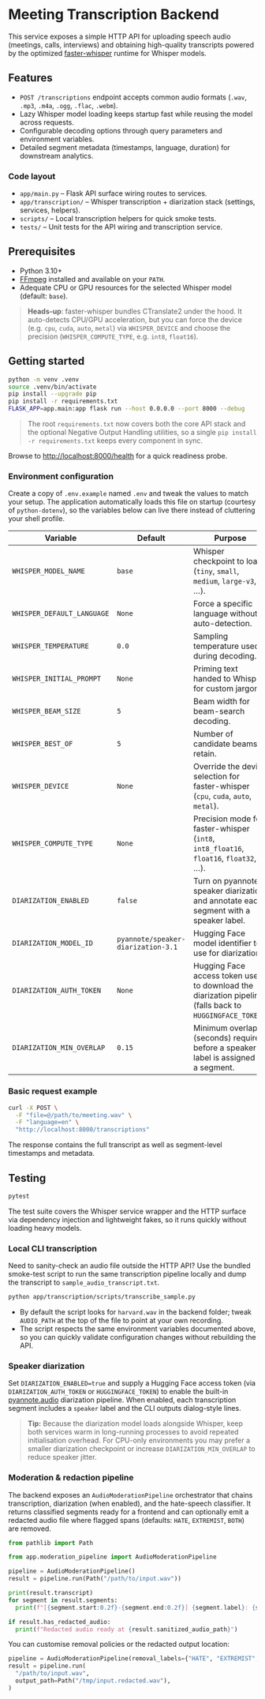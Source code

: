 # Meeting Transcription Backend

This service exposes a simple HTTP API for uploading speech audio (meetings, calls, interviews) and obtaining high-quality transcripts powered by the optimized [faster-whisper](https://github.com/SYSTRAN/faster-whisper) runtime for Whisper models.

## Features

- `POST /transcriptions` endpoint accepts common audio formats (`.wav`, `.mp3`, `.m4a`, `.ogg`, `.flac`, `.webm`).
- Lazy Whisper model loading keeps startup fast while reusing the model across requests.
- Configurable decoding options through query parameters and environment variables.
- Detailed segment metadata (timestamps, language, duration) for downstream analytics.

### Code layout

- `app/main.py` – Flask API surface wiring routes to services.
- `app/transcription/` – Whisper transcription + diarization stack (settings, services, helpers).
- `scripts/` – Local transcription helpers for quick smoke tests.
- `tests/` – Unit tests for the API wiring and transcription service.

## Prerequisites

- Python 3.10+
- [FFmpeg](https://ffmpeg.org/download.html) installed and available on your `PATH`.
- Adequate CPU or GPU resources for the selected Whisper model (default: `base`).

> **Heads-up**: faster-whisper bundles CTranslate2 under the hood. It auto-detects CPU/GPU acceleration, but you can force the device (e.g. `cpu`, `cuda`, `auto`, `metal`) via `WHISPER_DEVICE` and choose the precision (`WHISPER_COMPUTE_TYPE`, e.g. `int8`, `float16`).

## Getting started

```bash
python -m venv .venv
source .venv/bin/activate
pip install --upgrade pip
pip install -r requirements.txt
FLASK_APP=app.main:app flask run --host 0.0.0.0 --port 8000 --debug
```

> The root `requirements.txt` now covers both the core API stack and the optional Negative Output Handling utilities, so a single `pip install -r requirements.txt` keeps every component in sync.

Browse to <http://localhost:8000/health> for a quick readiness probe.

### Environment configuration

Create a copy of `.env.example` named `.env` and tweak the values to match your setup. The application automatically loads this file on startup (courtesy of `python-dotenv`), so the variables below can live there instead of cluttering your shell profile.

| Variable | Default | Purpose |
| --- | --- | --- |
| `WHISPER_MODEL_NAME` | `base` | Whisper checkpoint to load (`tiny`, `small`, `medium`, `large-v3`, …). |
| `WHISPER_DEFAULT_LANGUAGE` | `None` | Force a specific language without auto-detection. |
| `WHISPER_TEMPERATURE` | `0.0` | Sampling temperature used during decoding. |
| `WHISPER_INITIAL_PROMPT` | `None` | Priming text handed to Whisper for custom jargon. |
| `WHISPER_BEAM_SIZE` | `5` | Beam width for beam-search decoding. |
| `WHISPER_BEST_OF` | `5` | Number of candidate beams to retain. |
| `WHISPER_DEVICE` | `None` | Override the device selection for faster-whisper (`cpu`, `cuda`, `auto`, `metal`). |
| `WHISPER_COMPUTE_TYPE` | `None` | Precision mode for faster-whisper (`int8`, `int8_float16`, `float16`, `float32`, …). |
| `DIARIZATION_ENABLED` | `false` | Turn on pyannote speaker diarization and annotate each segment with a speaker label. |
| `DIARIZATION_MODEL_ID` | `pyannote/speaker-diarization-3.1` | Hugging Face model identifier to use for diarization. |
| `DIARIZATION_AUTH_TOKEN` | `None` | Hugging Face access token used to download the diarization pipeline (falls back to `HUGGINGFACE_TOKEN`). |
| `DIARIZATION_MIN_OVERLAP` | `0.15` | Minimum overlap (seconds) required before a speaker label is assigned to a segment. |

### Basic request example

```bash
curl -X POST \
  -F "file=@/path/to/meeting.wav" \
  -F "language=en" \
  "http://localhost:8000/transcriptions"
```

The response contains the full transcript as well as segment-level timestamps and metadata.

## Testing

```bash
pytest
```

The test suite covers the Whisper service wrapper and the HTTP surface via dependency injection and lightweight fakes, so it runs quickly without loading heavy models.

### Local CLI transcription

Need to sanity-check an audio file outside the HTTP API? Use the bundled smoke-test script to run the same transcription pipeline locally and dump the transcript to `sample_audio_transcript.txt`.

```bash
python app/transcription/scripts/transcribe_sample.py
```

- By default the script looks for `harvard.wav` in the backend folder; tweak `AUDIO_PATH` at the top of the file to point at your own recording.
- The script respects the same environment variables documented above, so you can quickly validate configuration changes without rebuilding the API.

### Speaker diarization

Set `DIARIZATION_ENABLED=true` and supply a Hugging Face access token (via `DIARIZATION_AUTH_TOKEN` or `HUGGINGFACE_TOKEN`) to enable the built-in [pyannote.audio](https://github.com/pyannote/pyannote-audio) diarization pipeline. When enabled, each transcription segment includes a `speaker` label and the CLI outputs dialog-style lines.

> **Tip:** Because the diarization model loads alongside Whisper, keep both services warm in long-running processes to avoid repeated initialisation overhead. For CPU-only environments you may prefer a smaller diarization checkpoint or increase `DIARIZATION_MIN_OVERLAP` to reduce speaker jitter.

### Moderation & redaction pipeline

The backend exposes an `AudioModerationPipeline` orchestrator that chains transcription, diarization (when enabled), and the hate-speech classifier. It returns classified segments ready for a frontend and can optionally emit a redacted audio file where flagged spans (defaults: `HATE`, `EXTREMIST`, `BOTH`) are removed.

```python
from pathlib import Path

from app.moderation_pipeline import AudioModerationPipeline

pipeline = AudioModerationPipeline()
result = pipeline.run(Path("/path/to/input.wav"))

print(result.transcript)
for segment in result.segments:
  print(f"[{segment.start:0.2f}-{segment.end:0.2f}] {segment.label}: {segment.text}")

if result.has_redacted_audio:
  print(f"Redacted audio ready at {result.sanitized_audio_path}")
```

You can customise removal policies or the redacted output location:

```python
pipeline = AudioModerationPipeline(removal_labels={"HATE", "EXTREMIST", "PROFANITY"})
result = pipeline.run(
  "/path/to/input.wav",
  output_path=Path("/tmp/input.redacted.wav"),
)
```
